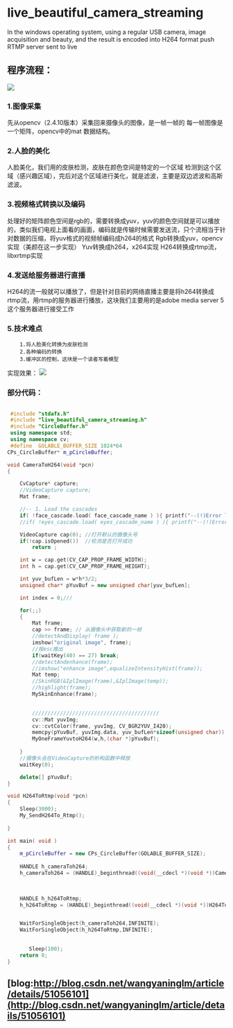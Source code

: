 # live_beautiful_camera_streaming
In the windows operating system, using a regular USB camera, image acquisition and beauty, and the result is encoded into H264 format push RTMP server sent to live

## 程序流程：

![](https://github.com/wynshiter/live_beautiful_camera_streaming/blob/master/process.jpg)

### 1.图像采集
先从opencv（2.4.10版本）采集回来摄像头的图像，是一帧一帧的
每一帧图像是一个矩阵，opencv中的mat 数据结构。
 
### 2.人脸的美化
人脸美化，我们用的皮肤检测，皮肤在颜色空间是特定的一个区域
检测到这个区域（感兴趣区域），完后对这个区域进行美化，就是滤波，主要是双边滤波和高斯滤波。
 
### 3.视频格式转换以及编码
处理好的矩阵颜色空间是rgb的，需要转换成yuv，yuv的颜色空间就是可以播放的，类似我们电视上面看的画面，编码就是传输时候需要发送流，只个流相当于针对数据的压缩，将yuv格式的视频帧编码成h264的格式
Rgb转换成yuv，opencv实现（美颜在这一步实现）
Yuv转换成h264，x264实现
H264转换成rtmp流，libxrtmp实现

### 4.发送给服务器进行直播
H264的流一般就可以播放了，但是针对目前的网络直播主要是将h264转换成rtmp流，用rtmp的服务器进行播放，这块我们主要用的是adobe media server 5这个服务器进行接受工作
 
### 5.技术难点
		1.将人脸美化转换为皮肤检测
		2.各种编码的转换
		3.缓冲区的控制，这块是一个读者写着模型

实现效果：
![](https://github.com/wynshiter/live_beautiful_camera_streaming/blob/master/result.jpg)

### 部分代码：

```cpp

 #include "stdafx.h"
 #include "live_beautiful_camera_streaming.h"
 #include "CircleBuffer.h"
 using namespace std;
 using namespace cv;
 #define  GOLABLE_BUFFER_SIZE 1024*64
CPs_CircleBuffer* m_pCircleBuffer;

void CameraToH264(void *pcn) 
{

	CvCapture* capture;
	//VideoCapture capture;
	Mat frame;

	//-- 1. Load the cascades
	if( !face_cascade.load( face_cascade_name ) ){ printf("--(!)Error loading\n"); return ; };
	//if( !eyes_cascade.load( eyes_cascade_name ) ){ printf("--(!)Error loading\n"); return -1; };

	VideoCapture cap(0); //打开默认的摄像头号
	if(!cap.isOpened())  //检测是否打开成功
		return ;

	int w = cap.get(CV_CAP_PROP_FRAME_WIDTH);
	int h = cap.get(CV_CAP_PROP_FRAME_HEIGHT);

	int yuv_bufLen = w*h*3/2;
	unsigned char* pYuvBuf = new unsigned char[yuv_bufLen];

	int index = 0;///

	for(;;)
	{
		Mat frame;
		cap >> frame; // 从摄像头中获取新的一帧
		//detectAndDisplay( frame );
		imshow("original image", frame);
		//按esc推出
		if(waitKey(40) == 27) break;
		//detectAndenhance(frame);
		//imshow("enhance image",equalizeIntensityHist(frame));
		Mat temp;
		//SkinRGB(&IplImage(frame),&IplImage(temp));
		//highlight(frame);
		MySkinEnhance(frame);
	

		/////////////////////////////////////////
		cv::Mat yuvImg;
		cv::cvtColor(frame, yuvImg, CV_BGR2YUV_I420);
		memcpy(pYuvBuf, yuvImg.data, yuv_bufLen*sizeof(unsigned char));
		MyOneFrameYuvtoH264(w,h,(char *)pYuvBuf);
	
	}
	//摄像头会在VideoCapture的析构函数中释放
	waitKey(0);

	delete[] pYuvBuf;
}

void H264ToRtmp(void *pcn) 
{
	Sleep(3000);
	My_SendH264To_Rtmp();
	
}

int main( void )
{
	m_pCircleBuffer = new CPs_CircleBuffer(GOLABLE_BUFFER_SIZE);
	
	HANDLE h_cameraToh264;
	h_cameraToh264 = (HANDLE)_beginthread((void(__cdecl *)(void *))CameraToH264,0,(void *)1);
	
	

	HANDLE h_h264ToRtmp;
	h_h264ToRtmp = (HANDLE)_beginthread((void(__cdecl *)(void *))H264ToRtmp,0,(void *)1);


	WaitForSingleObject(h_cameraToh264,INFINITE);
	WaitForSingleObject(h_h264ToRtmp,INFINITE);
	

	   Sleep(100);
	return 0;
}
```

## [blog:http://blog.csdn.net/wangyaninglm/article/details/51056101](http://blog.csdn.net/wangyaninglm/article/details/51056101)
